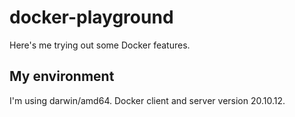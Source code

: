 # docker-playground

Here's me trying out some Docker features.

## My environment

I'm using darwin/amd64.
Docker client and server version 20.10.12.
